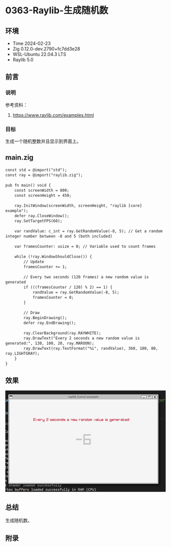 # 0363-Raylib-生成随机数

## 环境

- Time 2024-02-23
- Zig 0.12.0-dev.2790+fc7dd3e28
- WSL-Ubuntu 22.04.3 LTS
- Raylib 5.0

## 前言

### 说明

参考资料：

1. <https://www.raylib.com/examples.html>

### 目标

生成一个随机整数并且显示到界面上。

## main.zig

```zig
const std = @import("std");
const ray = @import("raylib.zig");

pub fn main() void {
    const screenWidth = 800;
    const screenHeight = 450;

    ray.InitWindow(screenWidth, screenHeight, "raylib [core] example");
    defer ray.CloseWindow();
    ray.SetTargetFPS(60);

    var randValue: c_int = ray.GetRandomValue(-8, 5); // Get a random integer number between -8 and 5 (both included)

    var framesCounter: usize = 0; // Variable used to count frames

    while (!ray.WindowShouldClose()) {
        // Update
        framesCounter += 1;

        // Every two seconds (120 frames) a new random value is generated
        if (((framesCounter / 120) % 2) == 1) {
            randValue = ray.GetRandomValue(-8, 5);
            framesCounter = 0;
        }

        // Draw
        ray.BeginDrawing();
        defer ray.EndDrawing();

        ray.ClearBackground(ray.RAYWHITE);
        ray.DrawText("Every 2 seconds a new random value is generated:", 130, 100, 20, ray.MAROON);
        ray.DrawText(ray.TextFormat("%i", randValue), 360, 180, 80, ray.LIGHTGRAY);
    }
}
```

## 效果

![2D 随机数][1]

## 总结

生成随机数。

[1]: images/raylib-2d-random.png

## 附录
